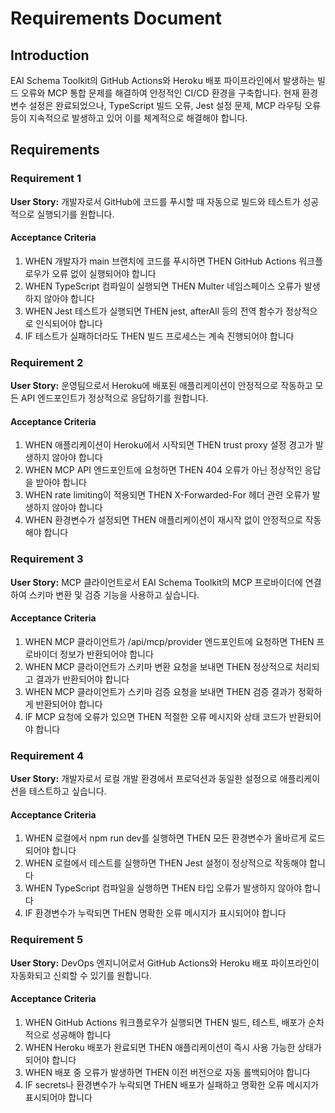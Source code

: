 # Requirements Document

## Introduction

EAI Schema Toolkit의 GitHub Actions와 Heroku 배포 파이프라인에서 발생하는 빌드 오류와 MCP 통합 문제를 해결하여 안정적인 CI/CD 환경을 구축합니다. 현재 환경변수 설정은 완료되었으나, TypeScript 빌드 오류, Jest 설정 문제, MCP 라우팅 오류 등이 지속적으로 발생하고 있어 이를 체계적으로 해결해야 합니다.

## Requirements

### Requirement 1

**User Story:** 개발자로서 GitHub에 코드를 푸시할 때 자동으로 빌드와 테스트가 성공적으로 실행되기를 원합니다.

#### Acceptance Criteria

1. WHEN 개발자가 main 브랜치에 코드를 푸시하면 THEN GitHub Actions 워크플로우가 오류 없이 실행되어야 합니다
2. WHEN TypeScript 컴파일이 실행되면 THEN Multer 네임스페이스 오류가 발생하지 않아야 합니다
3. WHEN Jest 테스트가 실행되면 THEN jest, afterAll 등의 전역 함수가 정상적으로 인식되어야 합니다
4. IF 테스트가 실패하더라도 THEN 빌드 프로세스는 계속 진행되어야 합니다

### Requirement 2

**User Story:** 운영팀으로서 Heroku에 배포된 애플리케이션이 안정적으로 작동하고 모든 API 엔드포인트가 정상적으로 응답하기를 원합니다.

#### Acceptance Criteria

1. WHEN 애플리케이션이 Heroku에서 시작되면 THEN trust proxy 설정 경고가 발생하지 않아야 합니다
2. WHEN MCP API 엔드포인트에 요청하면 THEN 404 오류가 아닌 정상적인 응답을 받아야 합니다
3. WHEN rate limiting이 적용되면 THEN X-Forwarded-For 헤더 관련 오류가 발생하지 않아야 합니다
4. WHEN 환경변수가 설정되면 THEN 애플리케이션이 재시작 없이 안정적으로 작동해야 합니다

### Requirement 3

**User Story:** MCP 클라이언트로서 EAI Schema Toolkit의 MCP 프로바이더에 연결하여 스키마 변환 및 검증 기능을 사용하고 싶습니다.

#### Acceptance Criteria

1. WHEN MCP 클라이언트가 /api/mcp/provider 엔드포인트에 요청하면 THEN 프로바이더 정보가 반환되어야 합니다
2. WHEN MCP 클라이언트가 스키마 변환 요청을 보내면 THEN 정상적으로 처리되고 결과가 반환되어야 합니다
3. WHEN MCP 클라이언트가 스키마 검증 요청을 보내면 THEN 검증 결과가 정확하게 반환되어야 합니다
4. IF MCP 요청에 오류가 있으면 THEN 적절한 오류 메시지와 상태 코드가 반환되어야 합니다

### Requirement 4

**User Story:** 개발자로서 로컬 개발 환경에서 프로덕션과 동일한 설정으로 애플리케이션을 테스트하고 싶습니다.

#### Acceptance Criteria

1. WHEN 로컬에서 npm run dev를 실행하면 THEN 모든 환경변수가 올바르게 로드되어야 합니다
2. WHEN 로컬에서 테스트를 실행하면 THEN Jest 설정이 정상적으로 작동해야 합니다
3. WHEN TypeScript 컴파일을 실행하면 THEN 타입 오류가 발생하지 않아야 합니다
4. IF 환경변수가 누락되면 THEN 명확한 오류 메시지가 표시되어야 합니다

### Requirement 5

**User Story:** DevOps 엔지니어로서 GitHub Actions와 Heroku 배포 파이프라인이 자동화되고 신뢰할 수 있기를 원합니다.

#### Acceptance Criteria

1. WHEN GitHub Actions 워크플로우가 실행되면 THEN 빌드, 테스트, 배포가 순차적으로 성공해야 합니다
2. WHEN Heroku 배포가 완료되면 THEN 애플리케이션이 즉시 사용 가능한 상태가 되어야 합니다
3. WHEN 배포 중 오류가 발생하면 THEN 이전 버전으로 자동 롤백되어야 합니다
4. IF secrets나 환경변수가 누락되면 THEN 배포가 실패하고 명확한 오류 메시지가 표시되어야 합니다